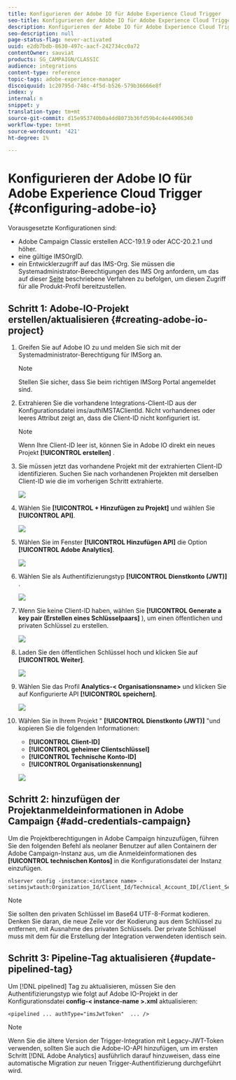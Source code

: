 ```yaml
---
title: Konfigurieren der Adobe IO für Adobe Experience Cloud Trigger
seo-title: Konfigurieren der Adobe IO für Adobe Experience Cloud Trigger
description: Konfigurieren der Adobe IO für Adobe Experience Cloud Trigger
seo-description: null
page-status-flag: never-activated
uuid: e2db7bdb-8630-497c-aacf-242734cc0a72
contentOwner: sauviat
products: SG_CAMPAIGN/CLASSIC
audience: integrations
content-type: reference
topic-tags: adobe-experience-manager
discoiquuid: 1c20795d-748c-4f5d-b526-579b36666e8f
index: y
internal: n
snippet: y
translation-type: tm+mt
source-git-commit: d15e953740b0a4dd8073b36fd59b4c4e44906340
workflow-type: tm+mt
source-wordcount: '421'
ht-degree: 1%

---
```



# Konfigurieren der Adobe IO für Adobe Experience Cloud Trigger {#configuring-adobe-io}

Vorausgesetzte Konfigurationen sind:

* Adobe Campaign Classic erstellen ACC-19.1.9 oder ACC-20.2.1 und höher.
* eine gültige IMSOrgID.
* ein Entwicklerzugriff auf das IMS-Org. Sie müssen die Systemadministrator-Berechtigungen des IMS Org anfordern, um das auf dieser [Seite](https://helpx.adobe.com/ca/enterprise/admin-guide.html/ca/enterprise/using/manage-developers.ug.html) beschriebene Verfahren zu befolgen, um diesen Zugriff für alle Produkt-Profil bereitzustellen.

## Schritt 1: Adobe-IO-Projekt erstellen/aktualisieren {#creating-adobe-io-project}

1. Greifen Sie auf Adobe IO zu und melden Sie sich mit der Systemadministrator-Berechtigung für IMSorg an.

   >[!NOTE]
   >
   > Stellen Sie sicher, dass Sie beim richtigen IMSorg Portal angemeldet sind.

1. Extrahieren Sie die vorhandene Integrations-Client-ID aus der Konfigurationsdatei ims/authIMSTAClientId. Nicht vorhandenes oder leeres Attribut zeigt an, dass die Client-ID nicht konfiguriert ist.

   >[!NOTE]
   >
   >Wenn Ihre Client-ID leer ist, können Sie in Adobe IO direkt ein neues Projekt **[!UICONTROL erstellen]** .

1. Sie müssen jetzt das vorhandene Projekt mit der extrahierten Client-ID identifizieren. Suchen Sie nach vorhandenen Projekten mit derselben Client-ID wie die im vorherigen Schritt extrahierte.

   ![](assets/adobe_io_8.png)

1. Wählen Sie **[!UICONTROL + Hinzufügen zu Projekt]** und wählen Sie **[!UICONTROL API]**.

   ![](assets/adobe_io_1.png)

1. Wählen Sie im Fenster **[!UICONTROL Hinzufügen API]** die Option **[!UICONTROL Adobe Analytics]**.

   ![](assets/adobe_io_2.png)

1. Wählen Sie als Authentifizierungstyp **[!UICONTROL Dienstkonto (JWT)]** .

   ![](assets/adobe_io_3.png)

1. Wenn Sie keine Client-ID haben, wählen Sie **[!UICONTROL Generate a key pair (Erstellen eines Schlüsselpaars]** ), um einen öffentlichen und privaten Schlüssel zu erstellen.

   ![](assets/adobe_io_4.png)

1. Laden Sie den öffentlichen Schlüssel hoch und klicken Sie auf **[!UICONTROL Weiter]**.

   ![](assets/adobe_io_5.png)

1. Wählen Sie das Profil **Analytics-&lt; Organisationsname>** und klicken Sie auf Konfigurierte API **[!UICONTROL speichern]**.

   ![](assets/adobe_io_6.png)

1. Wählen Sie in Ihrem Projekt &quot; **[!UICONTROL Dienstkonto (JWT)]** &quot;und kopieren Sie die folgenden Informationen:
   * **[!UICONTROL Client-ID]**
   * **[!UICONTROL geheimer Clientschlüssel]**
   * **[!UICONTROL Technische Konto-ID]**
   * **[!UICONTROL Organisationskennung]**

   ![](assets/adobe_io_7.png)

## Schritt 2: hinzufügen der Projektanmeldeinformationen in Adobe Campaign {#add-credentials-campaign}

Um die Projektberechtigungen in Adobe Campaign hinzuzufügen, führen Sie den folgenden Befehl als neolaner Benutzer auf allen Containern der Adobe Campaign-Instanz aus, um die Anmeldeinformationen des **[!UICONTROL technischen Kontos]** in die Konfigurationsdatei der Instanz einzufügen.

```
nlserver config -instance:<instance name> -setimsjwtauth:Organization_Id/Client_Id/Technical_Account_ID[/Client_Secret[/Base64_encoded_Private_Key]]
```

>[!NOTE]
>
>Sie sollten den privaten Schlüssel im Base64 UTF-8-Format kodieren. Denken Sie daran, die neue Zeile vor der Kodierung aus dem Schlüssel zu entfernen, mit Ausnahme des privaten Schlüssels. Der private Schlüssel muss mit dem für die Erstellung der Integration verwendeten identisch sein.

## Schritt 3: Pipeline-Tag aktualisieren {#update-pipelined-tag}

Um [!DNL pipelined] Tag zu aktualisieren, müssen Sie den Authentifizierungstyp wie folgt auf Adobe IO-Projekt in der Konfigurationsdatei **config-&lt; instance-name >.xml** aktualisieren:

```
<pipelined ... authType="imsJwtToken"  ... />
```

>[!NOTE]
>
>Wenn Sie die ältere Version der Trigger-Integration mit Legacy-JWT-Token verwenden, sollten Sie auch die Adobe-IO-API hinzufügen, um im ersten Schritt [!DNL Adobe Analytics] ausführlich darauf hinzuweisen, dass eine automatische Migration zur neuen Trigger-Authentifizierung durchgeführt wird.
